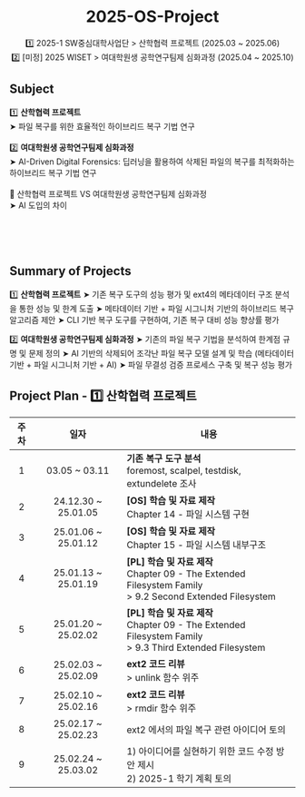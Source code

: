 <div align="center">

# 2025-OS-Project

1️⃣ 2025-1 SW중심대학사업단 > 산학협력 프로젝트 (2025.03 ~ 2025.06)
</br>
2️⃣ [미정] 2025 WISET > 여대학원생 공학연구팀제 심화과정 (2025.04 ~ 2025.10)

</div>

## Subject

1️⃣ **산학협력 프로젝트** 
</br>
➤ 파일 복구를 위한 효율적인 하이브리드 복구 기법 연구
</br>
</br>
2️⃣ **여대학원생 공학연구팀제 심화과정** 
</br>
➤ AI-Driven Digital Forensics: 딥러닝을 활용하여 삭제된 파일의 복구를 최적화하는 하이브리드 복구 기법 연구
</br>
</br>
📌 산학협력 프로젝트 VS 여대학원생 공학연구팀제 심화과정
</br>
➤ AI 도입의 차이

</br>
</br>
</br>

## Summary of Projects

1️⃣ **산학협력 프로젝트** 
➤ 기존 복구 도구의 성능 평가 및 ext4의 메타데이터 구조 분석을 통한 성능 및 한계 도출
➤ 메타데이터 기반 + 파일 시그니처 기반의 하이브리드 복구 알고리즘 제안
➤ CLI 기반 복구 도구를 구현하여, 기존 복구 대비 성능 향상률 평가

2️⃣ **여대학원생 공학연구팀제 심화과정** 
➤ 기존의 파일 복구 기법을 분석하여 한계점 규명 및 문제 정의
➤ AI 기반의 삭제되어 조각난 파일 복구 모델 설계 및 학습
  (메타데이터 기반 + 파일 시그니처 기반 + AI)
➤ 파일 무결성 검증 프로세스 구축 및 복구 성능 평가

</div>

## Project Plan - 1️⃣ 산학협력 프로젝트


| 주차 | 일자                     | 내용                                                                                      |
|:---:|:---------------:|------------------------------------------------------------------------------------------|
|  1  |  03.05 ~ 03.11  | <strong>기존 복구 도구 분석</strong> <br/> foremost, scalpel, testdisk, extundelete 조사 |
| 2    | 24.12.30 ~ 25.01.05      | <strong>[OS] 학습 및 자료 제작</strong> <br/> Chapter 14 - 파일 시스템 구현               |
| 3    | 25.01.06 ~ 25.01.12      | <strong>[OS] 학습 및 자료 제작</strong> <br/> Chapter 15 - 파일 시스템 내부구조           |
| 4    | 25.01.13 ~ 25.01.19      | <strong>[PL] 학습 및 자료 제작</strong> <br/> Chapter 09 - The Extended Filesystem Family <br/> > 9.2 Second Extended Filesystem |
| 5    | 25.01.20 ~ 25.02.02      | <strong>[PL] 학습 및 자료 제작</strong> <br/> Chapter 09 - The Extended Filesystem Family <br/> > 9.3 Third Extended Filesystem  |
| 6    | 25.02.03 ~ 25.02.09      | <strong>ext2 코드 리뷰</strong> <br/> > unlink 함수 위주                                |
| 7    | 25.02.10 ~ 25.02.16      | <strong>ext2 코드 리뷰</strong> <br/> > rmdir 함수 위주                                 |
| 8    | 25.02.17 ~ 25.02.23      | ext2 에서의 파일 복구 관련 아이디어 토의                                                 |
| 9    | 25.02.24 ~ 25.03.02      | 1) 아이디어를 실현하기 위한 코드 수정 방안 제시 <br/> 2) 2025-1 학기 계획 토의           |

